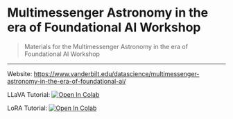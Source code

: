 # Multimessenger Astronomy in the era of Foundational AI Workshop
> Materials for the Multimessenger Astronomy in the era of Foundational AI Workshop

---

Website: https://www.vanderbilt.edu/datascience/multimessenger-astronomy-in-the-era-of-foundational-ai/


LLaVA Tutorial:
<a target="_blank" href="https://colab.research.google.com/github/vanderbilt-data-science/foundational_MMA_workshop/blob/main/LLaVA_GalaxyZoo.ipynb">
  <img src="https://colab.research.google.com/assets/colab-badge.svg" alt="Open In Colab"/>
</a>

LoRA Tutorial:
<a target="_blank" href="https://colab.research.google.com/github/vanderbilt-data-science/foundational_MMA_workshop/blob/main/PEFT_LoRA.ipynb">
  <img src="https://colab.research.google.com/assets/colab-badge.svg" alt="Open In Colab"/>
</a>
